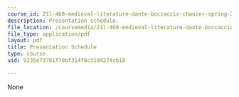 ```yaml
---
course_id: 21l-460-medieval-literature-dante-boccaccio-chaucer-spring-2005
description: Presentation schedule.
file_location: /coursemedia/21l-460-medieval-literature-dante-boccaccio-chaucer-spring-2005/9235e73781f70bf314f8c31d4274cb18_presentationsch.pdf
file_type: application/pdf
layout: pdf
title: Presentation Schedule
type: course
uid: 9235e73781f70bf314f8c31d4274cb18

---
```

None